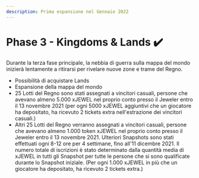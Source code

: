 ```yaml
---
description: Prima espansione nel Gennaio 2022
---
```


# Phase 3 - Kingdoms & Lands ✔️

Durante la terza fase principale, la nebbia di guerra sulla mappa del mondo inizierà lentamente a ritirarsi per rivelare nuove zone e trame del Regno.

* Possibilità di acquistare Lands
* Espansione della mappa del mondo
* 25 Lotti del Regno sono stati assegnati a vincitori casuali, persone che avevano almeno 5.000 xJEWEL nel proprio conto presso il Jeweler entro il 13 novembre 2021 (per ogni 5000 xJEWEL aggiuntivi che un giocatore ha depositato, ha ricevuto 2 tickets extra nell'estrazione dei vincitori casuali.)
* Altri 25 Lotti del Regno verranno assegnati a vincitori casuali, persone che avevano almeno 1.000 token xJEWEL nel proprio conto presso il Jeweler entro il 13 novembre 2021. Ulteriori Snapshots sono stati effettuati ogni 8-12 ore per 4 settimane, fino all'11 dicembre 2021. Il numero totale di iscrizioni è stato determinato dalla quantità media di xJEWEL in tutti gli Snapshot per tutte le persone che si sono qualificate durante lo Snapshot iniziale. (Per ogni 1.000 xJEWEL in più che un giocatore ha depositato, ha ricevuto 2 tickets extra.)
